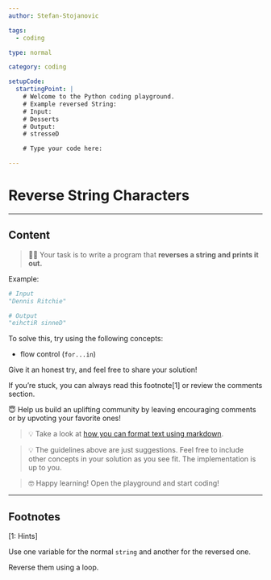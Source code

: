 ```yaml
---
author: Stefan-Stojanovic

tags:
  - coding

type: normal

category: coding

setupCode:
  startingPoint: |
    # Welcome to the Python coding playground. 
    # Example reversed String:
    # Input:
    # Desserts
    # Output:
    # stresseD

    # Type your code here:

---
```


# Reverse String Characters

---

## Content

> 👩‍💻 Your task is to write a program that **reverses a string and prints it out.**

Example:
```python
# Input
"Dennis Ritchie"

# Output
"eihctiR sinneD"
```

To solve this, try using the following concepts:
- flow control (`for...in`)

Give it an honest try, and feel free to share your solution!

If you’re stuck, you can always read this footnote[1] or review the comments section.

😇 Help us build an uplifting community by leaving encouraging comments or by upvoting your favorite ones!

> 💡 Take a look at [how you can format text using markdown](https://www.enki.com/glossary/general/markdown-formatting).

> 💡 The guidelines above are just suggestions. Feel free to include other concepts in your solution as you see fit. The implementation is up to you.

> 🤓 Happy learning! Open the playground and start coding!

---

## Footnotes

[1: Hints]

Use one variable for the normal `string` and another for the reversed one.

Reverse them using a loop.